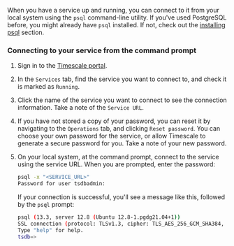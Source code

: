 When you have a service up and running, you can connect to it from your local
system using the `psql` command-line utility. If you've used PostgreSQL before,
you might already have `psql` installed. If not, check out the [installing
psql][install-psql] section.

<Procedure>

### Connecting to your service from the command prompt

1.  Sign in to the [Timescale portal][tsc-portal].
1.  In the `Services` tab, find the service you want to connect to, and check
    it is marked as `Running`.
1.  Click the name of the service you want to connect to see the connection
    information. Take a note of the `Service URL`.
1.  <Optional /> If you have not stored a copy of your password, you can reset it
    by navigating to the `Operations` tab, and clicking `Reset password`. You
    can choose your own password for the service, or allow Timescale to generate
    a secure password for you. Take a note of your new password.
1.  On your local system, at the command prompt, connect to the service using
    the service URL. When you are prompted, enter the password:

    ```bash
    psql -x "<SERVICE_URL>"
    Password for user tsdbadmin:
    ```

    If your connection is successful, you'll see a message like this, followed
    by the `psql` prompt:

    ```bash
    psql (13.3, server 12.8 (Ubuntu 12.8-1.pgdg21.04+1))
    SSL connection (protocol: TLSv1.3, cipher: TLS_AES_256_GCM_SHA384, bits: 256, compression: off)
    Type "help" for help.
    tsdb=>
    ```

</Procedure>

[install-psql]: /use-timescale/:currentVersion:/connecting/psql/
[tsc-portal]: https://console.cloud.timescale.com/
